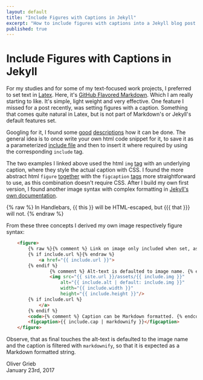 ```yaml
---
layout: default
title: "Include Figures with Captions in Jekyll"
excerpt: "How to include figures with captions into a Jekyll blog post."
published: true
---
```


# Include Figures with Captions in Jekyll

For my studies and for some of my text-focused work projects, I preferred to set text in [Latex](https://www.latex-project.org/). Here, it's [GitHub Flavored Markdown](https://help.github.com/categories/writing-on-github/). Which I am really starting to like. It's simple, light weight and very effective. One feature I missed for a post recently, was setting figures with a caption. Something that comes quite natural in Latex, but is not part of Markdown's or Jekyll's default features set.

Googling for it, I found some [good](https://superdevresources.com/image-caption-jekyll/) [descriptions](http://kevinmcgillivray.net/captions-for-images-with-jekyll/) how it can be done. The general idea is to once write your own html code snippet for it, to save it as a parameterized [include file](https://jekyllrb.com/docs/includes) and then to insert it where required by using the corresponding `include` tag.

The two examples I linked above used the html `img` [tag](https://www.w3.org/wiki/HTML/Elements/img) with an underlying caption, where they style the actual caption with CSS. I found the more abstract html `figure` [together](https://www.w3.org/wiki/HTML/Elements/figure) with the `figcaption` [tags](https://www.w3.org/wiki/HTML/Elements/figcaption) more straightforward to use, as this combination doesn't require CSS. After I build my own first version, I found another image syntax with complex formatting in [Jekyll's own documentation](http://jekyllrb.com/docs/includes/#passing-parameters-to-includes).

{% raw %}
  In Handlebars, {{ this }} will be HTML-escaped, but {{{ that }}} will not.
{% endraw %}

From these three concepts I derived my own image respectively figure syntax:

```html
    <figure>
        {% raw %}{% comment %} Link on image only included when set, as the browser would still attempt a mouse-over. {% endcomment %}
        {% if include.url %}{% endraw %}
            <a href="{{ include.url }}">
        {% endif %}
                {% comment %} Alt-text is defaulted to image name. {% endcomment %}
                <img src="{{ site.url }}/assets/{{ include.img }}"
                    alt="{{ include.alt | default: include.img }}"
                    width="{{ include.width }}"
                    height="{{ include.height }}"/>
        {% if include.url %}
            </a>
        {% endif %}
        <code>{% comment %} Caption can be Markdown formatted. {% endcomment %}</code>
        <figcaption>{{ include.cap | markdownify }}</figcaption>
    </figure>
```

Observe, that as final touches the alt-text is defaulted to the image name and the caption is filtered with `markdownify`, so that it is expected as a Markdown formatted string.

Oliver Grieb  
January 23rd, 2017
